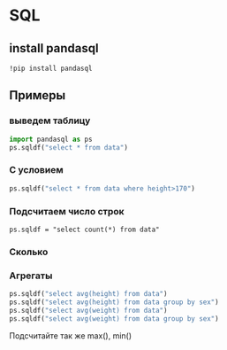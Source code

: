# SQL

## install pandasql

`!pip install pandasql`

## Примеры

### выведем таблицу

```python
import pandasql as ps
ps.sqldf("select * from data")
```

### С условием

```python
ps.sqldf("select * from data where height>170")
```

### Подсчитаем число строк

`ps.sqldf = "select count(*) from data"`

### Сколько 


### Агрегаты

```python
ps.sqldf("select avg(height) from data")
ps.sqldf("select avg(height) from data group by sex")
ps.sqldf("select avg(weight) from data")
ps.sqldf("select avg(weight) from data group by sex")
```

Подсчитайте так же max(), min()


